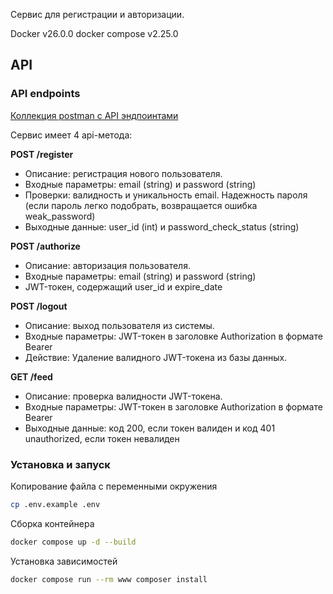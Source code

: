 Сервис для регистрации и авторизации.

Docker v26.0.0
docker compose v2.25.0

## API

### API endpoints
[Коллекция postman c API эндпоинтами](./auth_api.postman_collection.json)

Сервис имеет 4 api-метода:

**POST /register**
- Описание: регистрация нового пользователя.
- Входные параметры: email (string) и password (string)
- Проверки: валидность и уникальность email. Надежность пароля (если пароль легко подобрать, возвращается ошибка weak_password)
- Выходные данные: user_id (int) и password_check_status (string)

**POST /authorize** 
- Описание: авторизация пользователя.
- Входные параметры: email (string) и password (string)
- JWT-токен, содержащий user_id и expire_date

**POST /logout**
- Описание: выход пользователя из системы.
- Входные параметры: JWT-токен в заголовке Authorization в формате Bearer <token>
- Действие: Удаление валидного JWT-токена из базы данных.

**GET /feed** 
- Описание: проверка валидности JWT-токена.
- Входные параметры: JWT-токен в заголовке Authorization в формате Bearer <token>
- Выходные данные: код 200, если токен валиден и код 401 unauthorized, если токен невалиден

### Установка и запуск
Копирование файла с переменными окружения
```bash
cp .env.example .env
```
Сборка контейнера
```bash
docker compose up -d --build
```
Установка зависимостей
```bash
docker compose run --rm www composer install
```
